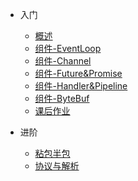 
- 入门
  - [概述](/md/netty-hm/入门/01-概述.md)
  - [组件-EventLoop](/md/netty-hm/入门/02-组件-EventLoop.md)
  - [组件-Channel](/md/netty-hm/入门/03-组件-Channel.md)
  - [组件-Future&Promise](/md/netty-hm/入门/04-组件-Future&Promise.md)
  - [组件-Handler&Pipeline](/md/netty-hm/入门/05-组件-Handler&Pipeline.md)
  - [组件-ByteBuf](/md/netty-hm/入门/06-组件-ByteBuf.md)
  - [课后作业](/md/netty-hm/入门/07-课后作业.md)
  
- 进阶
  - [粘包半包](/md/netty-hm/进阶/01-粘包半包.md)
  - [协议与解析](/md/netty-hm/进阶/02-协议与解析.md)





